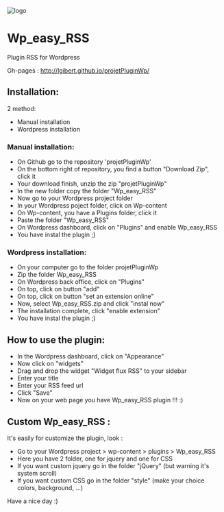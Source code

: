 ![logo](https://scontent-fra.xx.fbcdn.net/hphotos-xap1/v/t1.0-9/11226904_940385329316425_5477830414844920737_n.jpg?oh=0d2403f76431b139277f4a8b42ed3087&oe=5600B2F5) 
# Wp_easy_RSS
Plugin RSS for Wordpress

Gh-pages : http://lgibert.github.io/projetPluginWp/

Installation:
-------------

2 method:
* Manual installation
* Wordpress installation

### Manual installation:

* On Github go to the repository 'projetPluginWp'
* On the bottom right of repository, you find a button "Download Zip", click it
* Your download finish, unzip the zip "projetPluginWp"
* In the new folder copy the folder "Wp_easy_RSS"
* Now go to your Wordpress project folder
* In your Wordpress poject folder, click on Wp-content
* On Wp-content, you have a Plugins folder, click it
* Paste the folder "Wp_easy_RSS"
* On Wordpress dashboard, click on "Plugins" and enable Wp_easy_RSS
* You have instal the plugin ;)

### Wordpress installation:

* On your computer go to the folder projetPluginWp
* Zip the folder Wp_easy_RSS
* On Wordpress back office, click on "Plugins"
* On top, click on button "add"
* On top, click on button "set an extension online"
* Now, select Wp_easy_RSS.zip and click "instal now"
* The installation complete, click "enable extension"
* You have instal the plugin ;)

How to use the plugin:
----------------------

* In the Wordpress dashboard, click on "Appearance"
* Now click on "widgets"
* Drag and drop the widget "Widget flux RSS" to your sidebar
* Enter your title
* Enter your RSS feed url
* Click "Save"
* Now on your web page you have Wp_easy_RSS plugin !!! :)

Custom Wp_easy_RSS :
--------------------

It's easily for customize the plugin, look :

* Go to your Wordpress project > wp-content > plugins > Wp_easy_RSS
* Here you have 2 folder, one for jquery and one for CSS
* If you want custom jquery go in the folder "jQuery" (but warning it's system scroll)
* If you want custom CSS go in the folder "style" (make your choice colors, background, ...)


Have a nice day :)






